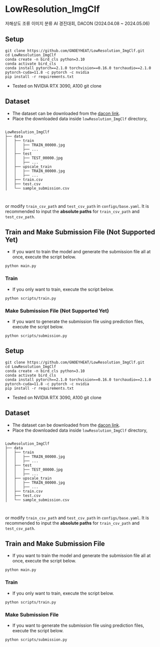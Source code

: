 # LowResolution_ImgClf
저해상도 조류 이미지 분류 AI 경진대회, DACON (2024.04.08 ~ 2024.05.06)

## Setup
    git clone https://github.com/GNOEYHEAT/LowResolution_ImgClf.git
    cd LowResolution_ImgClf
    conda create -n bird_cls python=3.10 
    conda activate bird_cls
    conda install pytorch==2.1.0 torchvision==0.16.0 torchaudio==2.1.0 pytorch-cuda=11.8 -c pytorch -c nvidia
    pip install -r requirements.txt

- Tested on NVIDIA RTX 3090, A100
    git clone

## Dataset
- The dataset can be downloaded from the [dacon link](https://dacon.io/competitions/official/236251/data).
- Place the downloaded data inside `lowResolution_ImgClf` directory,
<pre><code>
LowResolution_ImgClf
├── data
│   ├── train
│   │   ├── TRAIN_00000.jpg
│   │   ├── ...
│   ├── test
│   │   ├── TEST_00000.jpg
│   │   ├── ...
│   ├── upscale_train
│   │   ├── TRAIN_00000.jpg
│   │   ├── ...
│   ├── train.csv
│   ├── test.csv
│   └── sample_submission.csv


</code></pre>



 or modify `train_csv_path` and `test_csv_path` in `configs/base.yaml`. It is recommended to input the <b>absolute paths</b> for `train_csv_path` and `test_csv_path`.



## Train and Make Submission File (Not Supported Yet)
- If you want to train the model and generate the submission file all at once, execute the script below.

```
python main.py
```

### Train
- If you only want to train, execute the script below.
```
python scripts/train.py
```

### Make Submission File (Not Supported Yet)
- If you want to generate the submission file using prediction files, execute the script below. 
```
python scripts/submission.py
```

## Setup
    git clone https://github.com/GNOEYHEAT/LowResolution_ImgClf.git
    cd LowResolution_ImgClf
    conda create -n bird_cls python=3.10 
    conda activate bird_cls
    conda install pytorch==2.1.0 torchvision==0.16.0 torchaudio==2.1.0 pytorch-cuda=11.8 -c pytorch -c nvidia
    pip install -r requirements.txt

- Tested on NVIDIA RTX 3090, A100
    git clone

## Dataset
- The dataset can be downloaded from the [dacon link](https://dacon.io/competitions/official/236251/data).
- Place the downloaded data inside `lowResolution_ImgClf` directory,
<pre><code>
LowResolution_ImgClf
├── data
│   ├── train
│   │   ├── TRAIN_00000.jpg
│   │   ├── ...
│   ├── test
│   │   ├── TEST_00000.jpg
│   │   ├── ...
│   ├── upscale_train
│   │   ├── TRAIN_00000.jpg
│   │   ├── ...
│   ├── train.csv
│   ├── test.csv
│   └── sample_submission.csv


</code></pre>



 or modify `train_csv_path` and `test_csv_path` in `configs/base.yaml`. It is recommended to input the <b>absolute paths</b> for `train_csv_path` and `test_csv_path`.



## Train and Make Submission File
- If you want to train the model and generate the submission file all at once, execute the script below.

```
python main.py
```

### Train
- If you only want to train, execute the script below.
```
python scripts/train.py
```

### Make Submission File
- If you want to generate the submission file using prediction files, execute the script below. 
```
python scripts/submission.py
```